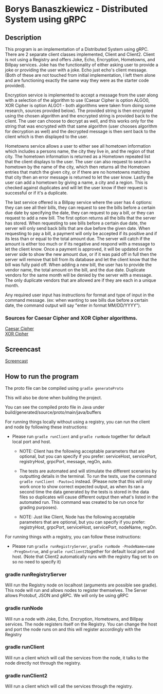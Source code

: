 # Borys Banaszkiewicz - Distributed System using gRPC

## Description
This program is an implementation of a Distributed System using gRPC. There are 2 separate client classes implemented, 
Client and Client2. Client is not using a Registry and offers Joke, Echo, Encryption, Hometowns, and Billpay services. 
Joke has the functionality of either asking user to provide a joke or providing the user with a joke. Echo just echo's 
client message. (Both of these are not touched from initial implementation, I left them alone and are functioning exactly
the same way they were as the starter code provided). 

Encryption service is implemented to accept a message from the user along with a selection of the algorithm to use 
(Caesar Cipher is option ALGO0, XOR Cipher is option ALGO1 - both algorithms were taken from doing some research, 
sources provided below). The provided string is then encrypted using the chosen algorithm and the encrypted string is 
provided back to the client. The user can choose to decrypt as well, and this works only for the string that was 
encrypted with that same algorithm (user chooses algorithm for decryption as well) and the decrypted message is then 
sent back to the client which is then displayed to the user. 

Hometowns service allows a user to either see all hometown information which includes a persons name, the city they live
in, and the region of that city. The hometown information is returned as a Hometown repeated list that the client displays
to the user. The user can also request to search a hometown by the name of the city, which then returns all the Hometown
entries that match the given city, or if there are no hometowns matching that city then an error message is returned to 
let the user know. Lastly the user can add a hometown by giving a name, a city and a region. This is checked against 
duplicates and will let the user know if their request is successful or if it's a duplicate.

The last service offered is a Billpay service where the user has 4 options: they can see all their bills, they can request
to see the bills before a certain due date by specifying the date, they can request to pay a bill, or they can request to
add a new bill. The first option returns all the bills that the server has stored. When requesting to see bills before
a certain due date, the server will only send back bills that are due before the given date. When requesting to pay a bill,
a payment will only be accepted if its positive and if its less than or equal to the total amount due. The server will
catch if the amount is either too much or if its negative and respond with a message to let the client know. Once a payment
is approved, it will be updated on the server side to show the new amount due, or if it was paid off in full then the 
server will remove that bill from its database and let the client know that the bill was fully paid off. When adding a 
new bill, the user has to provide the vendor name, the total amount on the bill, and the due date. Duplicate vendors for 
the same month will be denied by the server with a message. The only duplicate vendors that are allowed are if they are 
each in a unique month. 

Any required user input has instructions for format and type of input in the command message. (ex: when wanting to see 
bills due before a certain date, the command output will say "enter in format MM/DD/YYYY").

### Sources for Caesar Cipher and XOR Cipher algorithms.
[Caesar Cipher](https://www.baeldung.com/java-caesar-cipher)   
[XOR Cipher](https://www.geeksforgeeks.org/xor-cipher/)   


## Screencast
[Screencast](https://drive.google.com/file/d/1UCFeqCSlfAP_6oPiFhN0UH_BXRCjP7nj/view?usp=share_link)


## How to run the program
The proto file can be compiled using
``gradle generateProto``

This will also be done when building the project.

You can see the compiled proto file in Java under build/generated/source/proto/main/java/buffers

For running things locally without using a registry, you can run the client and node by following these instructions:
* Please run `gradle runClient` and `gradle runNode` together for default local port and host.
  * NOTE: Client has the following acceptable parameters that are optional, but you can specify if you prefer: serviceHost,
servicePort, registryHost, grpcPort, message, regOn, auto.
  * The tests are automated and will stimulate the different scenarios by outputting details in the terminal. To run the
  tests, use the command `gradle runClient -Pauto=1` instead. (Please note that this will only work once
  to show correct expected output, as when its ran a second time the data generated by the tests is stored in the data
  files so duplicates will cause different output then what's listed in the automated run. This command was created to be
  run once for grading purposes).


  * NOTE: Just like Client, Node has the following acceptable parameters that are optional, but you can specify if you prefer: registryHost,
    grpcPort, serviceHost, servicePort, nodeName, regOn.


For running things with a registry, you can follow these instructions:
* Please run `gradle runRegistryServer`, `gradle runNode -PnodeName=name -PregOn=true`, and `gradle runClient2`together 
for default local port and host. (Note that Client2 automatically runs with the registry flag set to on so no need to specify it)

### gradle runRegistryServer

Will run the Registry node on localhost (arguments are possible see gradle). This node will run and allows nodes to
register themselves.
The Server allows Protobuf, JSON and gRPC. We will only be using gRPC

### gradle runNode

Will run a node with Joke, Echo, Encryption, Hometowns, and Billpay services. The node registers itself on the Registry. 
You can change the host and port the node runs on and this will register accordingly with the Registry

### gradle runClient

Will run a client which will call the services from the node, it talks to the node directly not through the registry.

### gradle runClient2

Will run a client which will call the services through the registry.

